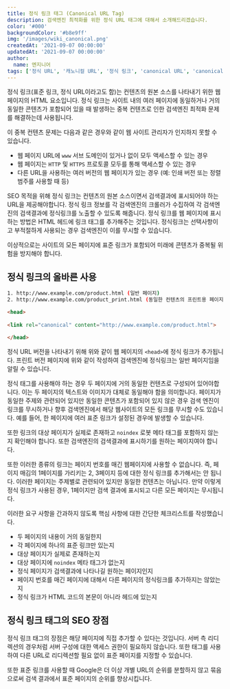 ```yaml
---
title: 정식 링크 태그 (Canonical URL Tag)
description: 검색엔진 최적화를 위한 정식 URL 태그에 대해서 소개해드리겠습니다.
color: '#000'
backgroundColor: '#b8e9ff'
img: '/images/wiki_canonical.png'
createdAt: '2021-09-07 00:00:00'
updatedAt: '2021-09-07 00:00:00'
author:
  name: 엔지니어
tags: ['정식 URL', '캐노니컬 URL', '정식 링크', 'canonical URL', 'canonical link']
---
```


정식 링크(표준 링크, 정식 URL이라고도 함)는 컨텐츠의 원본 소스를 나타내기 위한 웹페이지의 HTML 요소입니다. 정식 링크는 사이트 내의 여러 페이지에 동일하거나 거의 동일한 콘텐츠가 포함되어 있을 때 발생하는 중복 컨텐츠로 인한 검색엔진 최적화 문제를 해결하는데 사용됩니다.

<!--more-->

이 중복 컨텐츠 문제는 다음과 같은 경우와 같이 웹 사이트 관리자가 인지하지 못할 수 있습니다.

- 웹 페이지 URL에 `www` 서브 도메인이 있거나 없이 모두 액세스할 수 있는 경우
- 웹 페이지는 `HTTP` 및 `HTTPS` 프로토콜 모두를 통해 액세스할 수 있는 경우
- 다른 URL을 사용하는 여러 버전의 웹 페이지가 있는 경우 (예: 인쇄 버전 또는 정렬 범주를 사용할 때 등)

SEO 목적을 위해 정식 링크는 컨텐츠의 원본 소스이면서 검색결과에 표시되어야 하는 URL을 제공해야합니다. 정식 링크 정보를 각 검색엔진의 크롤러가 수집하여 각 검색엔진의 검색결과에 정식링크를 노출할 수 있도록 해줍니다. 정식 링크를 웹 페이지에 표시하는 방법은 HTML 헤드에 링크 태그를 추가해주는 것입니다. 정식링크는 선택사항이고 부적절하게 사용되는 경우 검색엔진이 이를 무시할 수 있습니다.

이상적으로는 사이트의 모든 페이지에 표준 링크가 포함되어 미래에 콘텐츠가 중복될 위험을 방지해야 합니다.

## 정식 링크의 올바른 사용

```bash
1. http://www.example.com/product.html (일반 페이지)
2. http://www.example.com/product_print.html (동일한 컨텐츠의 프린트용 페이지)
```

```html
<head>
  
<link rel="canonical" content="http://www.example.com/product.html">

</head>
```

정식 URL 버전을 나타내기 위해 위와 같이 웹 페이지의 `<head>`에 정식 링크가 추가됩니다. 프린트 버전 페이지에 위와 같이 작성하여 검색엔진에 정식링크는 일반 페이지임을 알릴 수 있습니다.

정식 태그를 사용해야 하는 경우 두 페이지에 거의 동일한 컨텐츠로 구성되어 있어야합니다. 이는 두 페이지의 텍스트와 이미지가 대체로 동일해야 함을 의미합니다. 페이지가 동일한 주제와 관련되어 있지만 동일한 콘텐츠가 포함되어 있지 않은 경우 검색 엔진이 링크를 무시하거나 향후 검색엔진에서 해당 웹사이트의 모든 링크를 무시할 수도 있습니다. 예를 들어, 한 페이지에 여러 표준 링크가 설정된 경우에 발생할 수 있습니다.

또한 링크의 대상 페이지가 실제로 존재하고 `noindex` 로봇 메타 태그를 포함하지 않는지 확인해야 합니다. 또한 검색엔진의 검색결과에 표시하기를 원하는 페이지여야 합니다.

또한 이러한 종류의 링크는 페이지 번호를 매긴 웹페이지에 사용할 수 없습니다. 즉, 페이지 매김의 1페이지를 가리키는 2, 3페이지 등에 대한 정식 링크를 추가해서는 안 됩니다. 이러한 페이지는 주제별로 관련되어 있지만 동일한 컨텐츠는 아닙니다. 만약 이렇게 정식 링크가 사용된 경우, 1페이지만 검색 결과에 표시되고 다른 모든 페이지는 무시됩니다.

이러한 요구 사항을 간과하지 않도록 핵심 사항에 대한 간단한 체크리스트를 작성했습니다.

- 두 페이지의 내용이 거의 동일한지
- 각 페이지에 하나의 표준 링크만 있는지
- 대상 페이지가 실제로 존재하는지
- 대상 페이지에 `noindex` 메타 태그가 없는지
- 정식 페이지가 검색결과에 나타나길 원하는 페이지인지
- 페이지 번호를 매긴 페이지에 대해서 다른 페이지의 정식링크를 추가하지는 않았는지
- 정식 링크가 HTML 코드의 본문이 아니라 헤드에 있는지

## 정식 링크 태그의 SEO 장점

정식 링크 태그의 장점은 해당 페이지에 직접 추가할 수 있다는 것입니다. 서버 측 리디렉션의 경우처럼 서버 구성에 대한 액세스 권한이 필요하지 않습니다. 또한 태그를 사용하여 다른 URL로 리디렉션할 필요 없이 표준 페이지를 지정할 수 있습니다.

또한 표준 링크를 사용할 때 Google은 더 이상 개별 URL의 순위를 분할하지 않고 묶음으로써 검색 결과에서 표준 페이지의 순위를 향상시킵니다.
